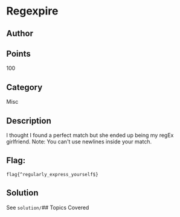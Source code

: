 # Regexpire
## Author

## Points
100
## Category
Misc
## Description
I thought I found a perfect match but she ended up being my regEx girlfriend.
Note: You can't use newlines inside your match.
## Flag:
`flag{^regularly_express_yourself$}`
## Solution
See `solution/`## Topics Covered

